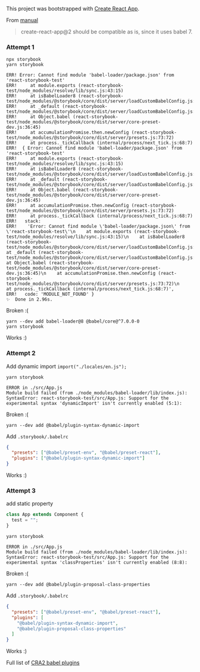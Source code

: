This project was bootstrapped with [Create React App](https://github.com/facebook/create-react-app).

From [manual](https://github.com/storybooks/storybook/blob/master/MIGRATION.md#create-react-app)

> create-react-app@2 should be compatible as is, since it uses babel 7.

### Attempt 1

```shell
npx storybook
yarn storybook

ERR! Error: Cannot find module 'babel-loader/package.json' from 'react-storybook-test'
ERR!     at module.exports (react-storybook-test/node_modules/resolve/lib/sync.js:43:15)
ERR!     at isBabelLoader8 (react-storybook-test/node_modules/@storybook/core/dist/server/loadCustomBabelConfig.js:68:52)
ERR!     at _default (react-storybook-test/node_modules/@storybook/core/dist/server/loadCustomBabelConfig.js:88:10)
ERR!     at Object.babel (react-storybook-test/node_modules/@storybook/core/dist/server/core-preset-dev.js:36:45)
ERR!     at accumulationPromise.then.newConfig (react-storybook-test/node_modules/@storybook/core/dist/server/presets.js:73:72)
ERR!     at process._tickCallback (internal/process/next_tick.js:68:7)
ERR!  { Error: Cannot find module 'babel-loader/package.json' from 'react-storybook-test'
ERR!     at module.exports (react-storybook-test/node_modules/resolve/lib/sync.js:43:15)
ERR!     at isBabelLoader8 (react-storybook-test/node_modules/@storybook/core/dist/server/loadCustomBabelConfig.js:68:52)
ERR!     at _default (react-storybook-test/node_modules/@storybook/core/dist/server/loadCustomBabelConfig.js:88:10)
ERR!     at Object.babel (react-storybook-test/node_modules/@storybook/core/dist/server/core-preset-dev.js:36:45)
ERR!     at accumulationPromise.then.newConfig (react-storybook-test/node_modules/@storybook/core/dist/server/presets.js:73:72)
ERR!     at process._tickCallback (internal/process/next_tick.js:68:7)
ERR!   stack:
ERR!    'Error: Cannot find module \'babel-loader/package.json\' from \'react-storybook-test\'\n    at module.exports (react-storybook-test/node_modules/resolve/lib/sync.js:43:15)\n    at isBabelLoader8 (react-storybook-test/node_modules/@storybook/core/dist/server/loadCustomBabelConfig.js:68:52)\n    at _default (react-storybook-test/node_modules/@storybook/core/dist/server/loadCustomBabelConfig.js:88:10)\n    at Object.babel (react-storybook-test/node_modules/@storybook/core/dist/server/core-preset-dev.js:36:45)\n    at accumulationPromise.then.newConfig (react-storybook-test/node_modules/@storybook/core/dist/server/presets.js:73:72)\n    at process._tickCallback (internal/process/next_tick.js:68:7)',
ERR!   code: 'MODULE_NOT_FOUND' }
✨  Done in 2.96s.
```

Broken :(

```shell
yarn --dev add babel-loader@8 @babel/core@^7.0.0-0
yarn storybook
```

Works :)

### Attempt 2

Add dynamic import `import("./locales/en.js");`

```shell
yarn storybook

ERROR in ./src/App.js
Module build failed (from ./node_modules/babel-loader/lib/index.js):
SyntaxError: react-storybook-test/src/App.js: Support for the experimental syntax 'dynamicImport' isn't currently enabled (5:1):
```

Broken :(

```shell
yarn --dev add @babel/plugin-syntax-dynamic-import
```

Add `.storybook/.babelrc`

```json
{
  "presets": ["@babel/preset-env", "@babel/preset-react"],
  "plugins": ["@babel/plugin-syntax-dynamic-import"]
}
```

Works :)

### Attempt 3

add static property

```js
class App extends Component {
  test = "";
}
```

```shell
yarn storybook

ERROR in ./src/App.js
Module build failed (from ./node_modules/babel-loader/lib/index.js):
SyntaxError: react-storybook-test/src/App.js: Support for the experimental syntax 'classProperties' isn't currently enabled (8:8):
```

Broken :(

```shell
yarn --dev add @babel/plugin-proposal-class-properties
```

Add `.storybook/.babelrc`

```json
{
  "presets": ["@babel/preset-env", "@babel/preset-react"],
  "plugins": [
    "@babel/plugin-syntax-dynamic-import",
    "@babel/plugin-proposal-class-properties"
  ]
}
```

Works :)

Full list of [CRA2 babel plugins](https://github.com/facebook/create-react-app/blob/master/packages/babel-preset-react-app/create.js)
